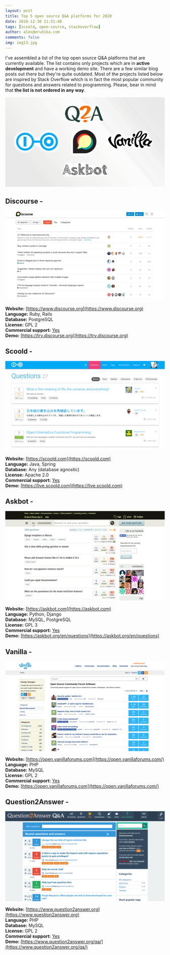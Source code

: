 ```yaml
---
layout: post
title: Top 5 open source Q&A platforms for 2020
date: 2018-12-30 11:51:40
tags: [scoold, open-source, stackoverflow]
author: alex@erudika.com
comments: false
img: img13.jpg
---
```


I've assembled a list of the top open source Q&A platforms that are currently available. The list contains
only projects which are in **active development** and have a working demo site. There are a few similar blog
posts out there but they're quite outdated. Most of the projects listed below are inspired by Stack Overflow
which is in fact the most popular community for questions and answers related to programming. Please, bear
in mind that **the list is not ordered in any way**.

<!-- more -->

![](/assets/img/blogpost_media11.png)

## Discourse - [<i class="fa fa-github-square"></i>](https://github.com/discourse/discourse)

![](/assets/img/discourse.png)

**Website:** [https://www.discourse.org](https://www.discourse.org)<br>
**Language:** Ruby, Rails <br>
**Database:** PostgreSQL<br>
**License:** GPL 2 <br>
**Commercial support:** [Yes](https://www.discourse.org)<br>
**Demo:** [https://try.discourse.org](https://try.discourse.org)<br>

## Scoold - [<i class="fa fa-github-square"></i>](https://github.com/erudika/scoold)

![](/assets/img/scoold3.png)

**Website:** [https://scoold.com](https://scoold.com)<br>
**Language:** Java, Spring<br>
**Database:** Any (database agnostic)<br>
**License:** Apache 2.0<br>
**Commercial support:** [Yes](https://erudika.com)<br>
**Demo:** [https://live.scoold.com](https://live.scoold.com)<br>

## Askbot - [<i class="fa fa-github-square"></i>](https://github.com/ASKBOT/askbot-devel)

![](/assets/img/askbot.png)

**Website:** [https://askbot.com](https://askbot.com)<br>
**Language:** Python, Django <br>
**Database:** MySQL, PostgreSQL<br>
**License:** GPL 3<br>
**Commercial support:** [Yes](https://askbot.com/hire-us/)<br>
**Demo:** [https://askbot.org/en/questions](https://askbot.org/en/questions)<br>

## Vanilla - [<i class="fa fa-github-square"></i>](https://github.com/vanilla/vanilla)

![](/assets/img/vanilla.png)

**Website:** [https://open.vanillaforums.com](https://open.vanillaforums.com/)<br>
**Language:** PHP <br>
**Database:** MySQL <br>
**License:** GPL 2 <br>
**Commercial support:** [Yes](https://vanillaforums.com/en/)<br>
**Demo:** [https://open.vanillaforums.com](https://open.vanillaforums.com/)<br>

## Question2Answer - [<i class="fa fa-github-square"></i>](https://github.com/q2a/question2answer)

![](/assets/img/q2a.png)

**Website:** [https://www.question2answer.org](https://www.question2answer.org)<br>
**Language:** PHP <br>
**Database:** MySQL<br>
**License:** GPL 2<br>
**Commercial support:** [Yes](https://docs.question2answer.org/services/)<br>
**Demo:** [https://www.question2answer.org/qa/](https://www.question2answer.org/qa/)<br>
